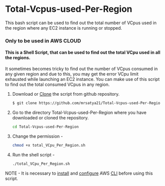 # Total-Vcpus-used-Per-Region
This bash script can be used to find out the total number of VCpus used in the region where any EC2 instance is running or stopped. 

### Only to be used in AWS CLOUD

#### This is a Shell Script, that can be used to find out the total VCpu used in all the regions. 

It sometimes becomes tricky to find out the number of VCpus consumed in any given region and due to this, you may get the error VCpu limit exhausted while launching an EC2 instance. You can make use of this script to find out the total consumed VCpus in any region.

1. Download or [Clone](https://docs.github.com/en/repositories/creating-and-managing-repositories/cloning-a-repository#cloning-a-repository) the script from github repository.

    ```sh
    $ git clone https://github.com/mrsatya21/Total-Vcpus-used-Per-Region.git
    ```
2. Go to the directory Total-Vcpus-used-Per-Region where you have downloaded or cloned the repository. 

    ```sh
    cd Total-Vcpus-used-Per-Region
    ```

3. Change the permission - 

    ```sh
    chmod +x total_VCpu_Per_Region.sh 
    ```

4. Run the shell script - 

    ```sh
    ./total_VCpu_Per_Region.sh 
    ```

NOTE - It is necessary to [install](https://docs.aws.amazon.com/cli/latest/userguide/getting-started-install.html) and [configure](https://docs.aws.amazon.com/cli/latest/userguide/cli-configure-files.html#cli-configure-files-methods) AWS [CLI](https://docs.aws.amazon.com/cli/latest/userguide/cli-chap-welcome.html) before using this script.
